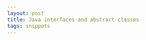 ```yaml
---
layout: post
title: Java interfaces and abstract classes
tags: snippets
---
```


<script src="https://gist.github.com/selimslab/639d12b92ce427370e3323118f11679d.js"></script>
